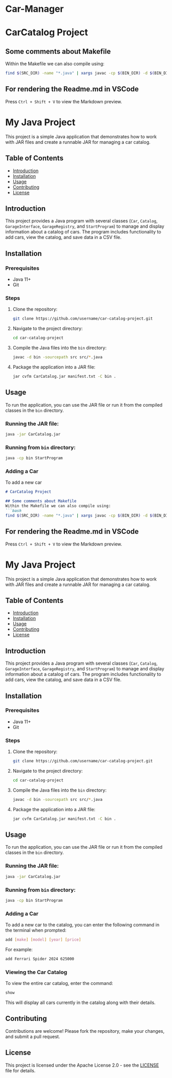 # Car-Manager
# CarCatalog Project

## Some comments about Makefile
Within the Makefile we can also compile using:
```bash
find $(SRC_DIR) -name "*.java" | xargs javac -cp $(BIN_DIR) -d $(BIN_DIR)
```

## For rendering the Readme.md in VSCode
Press `Ctrl + Shift + V` to view the Markdown preview.

# My Java Project

This project is a simple Java application that demonstrates how to work with JAR files and create a runnable JAR for managing a car catalog.

## Table of Contents

- [Introduction](#introduction)
- [Installation](#installation)
- [Usage](#usage)
- [Contributing](#contributing)
- [License](#license)

## Introduction

This project provides a Java program with several classes (`Car`, `Catalog`, `GarageInterface`, `GarageRegistry`, and `StartProgram`) to manage and display information about a catalog of cars. The program includes functionality to add cars, view the catalog, and save data in a CSV file.

## Installation

### Prerequisites
- Java 11+
- Git

### Steps

1. Clone the repository:
    ```bash
    git clone https://github.com/username/car-catalog-project.git
    ```

2. Navigate to the project directory:
    ```bash
    cd car-catalog-project
    ```

3. Compile the Java files into the `bin` directory:
    ```bash
    javac -d bin -sourcepath src src/*.java
    ```

4. Package the application into a JAR file:
    ```bash
    jar cvfm CarCatalog.jar manifest.txt -C bin .
    ```

## Usage

To run the application, you can use the JAR file or run it from the compiled classes in the `bin` directory.

### Running the JAR file:

```bash
java -jar CarCatalog.jar
```

### Running from `bin` directory:

```bash
java -cp bin StartProgram
```

### Adding a Car
To add a new car 
```markdown
# CarCatalog Project

## Some comments about Makefile
Within the Makefile we can also compile using:
```bash
find $(SRC_DIR) -name "*.java" | xargs javac -cp $(BIN_DIR) -d $(BIN_DIR)
```

## For rendering the Readme.md in VSCode
Press `Ctrl + Shift + V` to view the Markdown preview.

# My Java Project

This project is a simple Java application that demonstrates how to work with JAR files and create a runnable JAR for managing a car catalog.

## Table of Contents

- [Introduction](#introduction)
- [Installation](#installation)
- [Usage](#usage)
- [Contributing](#contributing)
- [License](#license)

## Introduction

This project provides a Java program with several classes (`Car`, `Catalog`, `GarageInterface`, `GarageRegistry`, and `StartProgram`) to manage and display information about a catalog of cars. The program includes functionality to add cars, view the catalog, and save data in a CSV file.

## Installation

### Prerequisites
- Java 11+
- Git

### Steps

1. Clone the repository:
    ```bash
    git clone https://github.com/username/car-catalog-project.git
    ```

2. Navigate to the project directory:
    ```bash
    cd car-catalog-project
    ```

3. Compile the Java files into the `bin` directory:
    ```bash
    javac -d bin -sourcepath src src/*.java
    ```

4. Package the application into a JAR file:
    ```bash
    jar cvfm CarCatalog.jar manifest.txt -C bin .
    ```

## Usage

To run the application, you can use the JAR file or run it from the compiled classes in the `bin` directory.

### Running the JAR file:

```bash
java -jar CarCatalog.jar
```

### Running from `bin` directory:

```bash
java -cp bin StartProgram
```

### Adding a Car

To add a new car to the catalog, you can enter the following command in the terminal when prompted:

```bash
add [make] [model] [year] [price]
```

For example:
```bash
add Ferrari Spider 2024 625000
```

### Viewing the Car Catalog

To view the entire car catalog, enter the command:

```bash
show
```

This will display all cars currently in the catalog along with their details.

## Contributing

Contributions are welcome! Please fork the repository, make your changes, and submit a pull request.

## License

This project is licensed under the Apache License 2.0 - see the [LICENSE](LICENSE) file for details.

